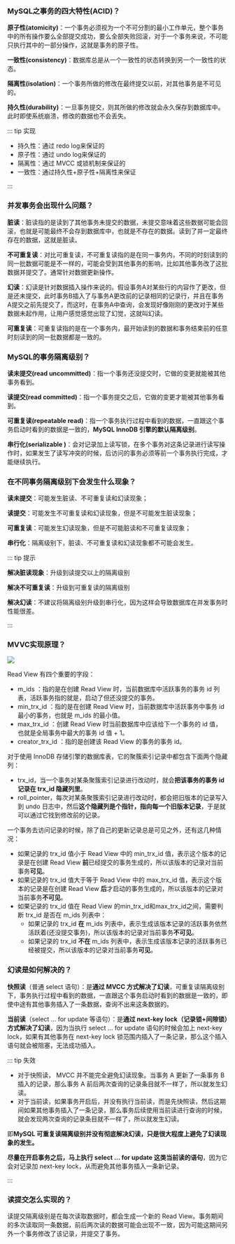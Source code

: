 ### MySQL之事务的四大特性(ACID)？<Badge text="重要" type="danger" />

**原子性(atomicity)**：一个事务必须视为一个不可分割的最小工作单元，整个事务中的所有操作要么全部提交成功，要么全部失败回滚，对于一个事务来说，不可能只执行其中的一部分操作，这就是事务的原子性。

**一致性(consistency)**：数据库总是从一个一致性的状态转换到另一个一致性的状态。

**隔离性(isolation)**：一个事务所做的修改在最终提交以前，对其他事务是不可见的。

**持久性(durability)**：一旦事务提交，则其所做的修改就会永久保存到数据库中。此时即使系统崩溃，修改的数据也不会丢失。

::: tip 实现

- 持久性：通过 redo log来保证的
- 原子性：通过 undo log来保证的
- 隔离性：通过 MVCC 或锁机制来保证的
- 一致性：通过持久性+原子性+隔离性来保证

:::



### 并发事务会出现什么问题？<Badge text="重要" type="danger" />

**脏读**：脏读指的是读到了其他事务未提交的数据，未提交意味着这些数据可能会回滚，也就是可能最终不会存到数据库中，也就是不存在的数据。读到了并一定最终存在的数据，这就是脏读。

**不可重复读**：对比可重复读，不可重复读指的是在同一事务内，不同的时刻读到的同一批数据可能是不一样的，可能会受到其他事务的影响，比如其他事务改了这批数据并提交了。通常针对数据更新操作。

**幻读**：幻读是针对数据插入操作来说的。假设事务A对某些行的内容作了更改，但是还未提交，此时事务B插入了与事务A更改前的记录相同的记录行，并且在事务A提交之前先提交了，而这时，在事务A中查询，会发现好像刚刚的更改对于某些数据未起作用，让用户感觉感觉出现了幻觉，这就叫幻读。

**可重复读**：可重复读指的是在一个事务内，最开始读到的数据和事务结束前的任意时刻读到的同一批数据都是一致的。



### MySQL的事务隔离级别？<Badge text="重要" type="danger" />

**读未提交(read uncommitted)**：指一个事务还没提交时，它做的变更就能被其他事务看到。

**读提交(read committed)**：指一个事务提交之后，它做的变更才能被其他事务看到。

**可重复读(repeatable read)**：指一个事务执行过程中看到的数据，一直跟这个事务启动时看到的数据是一致的，**MySQL InnoDB 引擎的默认隔离级别**。

**串行化(serializable )**：会对记录加上读写锁，在多个事务对这条记录进行读写操作时，如果发生了读写冲突的时候，后访问的事务必须等前一个事务执行完成，才能继续执行。



### 在不同事务隔离级别下会发生什么现象？<Badge text="重要" type="danger" />

**读未提交**：可能发生脏读、不可重复读和幻读现象；

**读提交**：可能发生不可重复读和幻读现象，但是不可能发生脏读现象；

**可重复读**：可能发生幻读现象，但是不可能脏读和不可重复读现象；

**串行化**：隔离级别下，脏读、不可重复读和幻读现象都不可能会发生。

::: tip 提示

**解决脏读现象**：升级到读提交以上的隔离级别

**解决不可重复读**：升级到可重复读的隔离级别

**解决幻读**：不建议将隔离级别升级到串行化，因为这样会导致数据库在并发事务时性能很差。

:::



### MVVC实现原理？<Badge text="重要" type="danger" />

![](https://pic.imgdb.cn/item/63e265fa4757feff33cbb258.jpg)

Read View 有四个重要的字段：

- m_ids ：指的是在创建 Read View 时，当前数据库中活跃事务的事务 id 列表，活跃事务指的就是，启动了但还没提交的事务。
- min_trx_id ：指的是在创建 Read View 时，当前数据库中活跃事务中事务 id 最小的事务，也就是 m_ids 的最小值。
- max_trx_id ：创建 Read View 时当前数据库中应该给下一个事务的 id 值，也就是全局事务中最大的事务 id 值 + 1。
- creator_trx_id ：指的是创建该 Read View 的事务的事务 id。

对于使用 InnoDB 存储引擎的数据库表，它的聚簇索引记录中都包含下面两个隐藏列：

- trx_id，当一个事务对某条聚簇索引记录进行改动时，就会**把该事务的事务 id 记录在 trx_id 隐藏列里**。
- roll_pointer，每次对某条聚簇索引记录进行改动时，都会把旧版本的记录写入到 undo 日志中，然后**这个隐藏列是个指针，指向每一个旧版本记录**，于是就可以通过它找到修改前的记录。

一个事务去访问记录的时候，除了自己的更新记录总是可见之外，还有这几种情况：

- 如果记录的 trx_id 值小于 Read View 中的 min_trx_id 值，表示这个版本的记录是在创建 Read View **前**已经提交的事务生成的，所以该版本的记录对当前事务**可见**。
- 如果记录的 trx_id 值大于等于 Read View 中的 max_trx_id 值，表示这个版本的记录是在创建 Read View **后**才启动的事务生成的，所以该版本的记录对当前事务**不可见**。
- 如果记录的 trx_id 值在 Read View 的min_trx_id和max_trx_id之间，需要判断 trx_id 是否在 m_ids 列表中：
  - 如果记录的 trx_id **在** m_ids 列表中，表示生成该版本记录的活跃事务依然活跃着(还没提交事务)，所以该版本的记录对当前事务**不可见**。
  - 如果记录的 trx_id **不在** m_ids 列表中，表示生成该版本记录的活跃事务已经被提交，所以该版本的记录对当前事务**可见**。



### 幻读是如何解决的？<Badge text="重要" type="danger" />

**快照读**（普通 select 语句）：是**通过 MVCC 方式解决了幻读**，可重复读隔离级别下，事务执行过程中看到的数据，一直跟这个事务启动时看到的数据是一致的，即使中途有其他事务插入了一条数据，查询不出来这条数据的。

**当前读**（select ... for update 等语句）：是**通过 next-key lock（记录锁+间隙锁）方式解决了幻读**，因为当执行 select ... for update 语句的时候会加上 next-key lock，如果有其他事务在 next-key lock 锁范围内插入了一条记录，那么这个插入语句就会被阻塞，无法成功插入。

::: tip 失效

- 对于快照读， MVCC 并不能完全避免幻读现象。当事务 A 更新了一条事务 B 插入的记录，那么事务 A 前后两次查询的记录条目就不一样了，所以就发生幻读。
- 对于当前读，如果事务开启后，并没有执行当前读，而是先快照读，然后这期间如果其他事务插入了一条记录，那么事务后续使用当前读进行查询的时候，就会发现两次查询的记录条目就不一样了，所以就发生幻读。

即**MySQL 可重复读隔离级别并没有彻底解决幻读，只是很大程度上避免了幻读现象的发生。**

**尽量在开启事务之后，马上执行 select ... for update 这类当前读的语句**，因为它会对记录加 next-key lock，从而避免其他事务插入一条新记录。

:::




### 读提交怎么实现的？<Badge text="重要" type="danger" />

读提交隔离级别是在每次读取数据时，都会生成一个新的 Read View。事务期间的多次读取同一条数据，前后两次读的数据可能会出现不一致，因为可能这期间另外一个事务修改了该记录，并提交了事务。